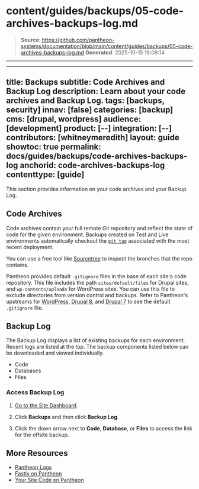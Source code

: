 # content/guides/backups/05-code-archives-backups-log.md

> **Source**: https://github.com/pantheon-systems/documentation/blob/main/content/guides/backups/05-code-archives-backups-log.md
> **Generated**: 2025-10-15 18:09:14

---

---
title: Backups
subtitle: Code Archives and Backup Log
description: Learn about your code archives and Backup Log.
tags: [backups, security]
innav: [false]
categories: [backup]
cms: [drupal, wordpress]
audience: [development]
product: [--]
integration: [--]
contributors: [whitneymeredith]
layout: guide
showtoc: true
permalink: docs/guides/backups/code-archives-backups-log
anchorid: code-archives-backups-log
contenttype: [guide]
---

This section provides information on your code archives and your Backup Log.

## Code Archives

Code archives contain your full remote Git repository and reflect the state of code for the given environment. Backups created on Test and Live environments automatically checkout the [`git tag`](https://git-scm.com/book/en/v2/Git-Basics-Tagging) associated with the most recent deployment.

You can use a free tool like [Sourcetree](https://www.sourcetreeapp.com/) to inspect the branches that the repo contains.

<Alert title="Note" type="info">

Pantheon provides default `.gitignore` files in the base of each site's code repository. This file includes the path `sites/default/files` for Drupal sites, and `wp-contents/uploads` for WordPress sites. You can use this file to exclude directories from version control and backups. Refer to Pantheon's upstreams for [WordPress](https://github.com/pantheon-systems/WordPress/blob/default/.gitignore), [Drupal 8](https://github.com/pantheon-systems/drops-8/blob/master/.gitignore), and [Drupal 7](https://github.com/pantheon-systems/drops-7/blob/master/.gitignore) to see the default `.gitignore` file.

</Alert>

## Backup Log

The Backup Log displays a list of existing backups for each environment. Recent logs are listed at the top. The backup components listed below can be downloaded and viewed individually.

- Code
- Databases
- Files

### Access Backup Log

1. [Go to the Site Dashboard](/guides/account-mgmt/workspace-sites-teams/sites#site-dashboard).

1. Click **Backups** and then click **Backup Log**.

1. Click the down arrow next to **Code**, **Database**, or **Files** to access the link for the offsite backup.

## More Resources

- [Pantheon Logs](/guides/logs-pantheon)
- [Fastly on Pantheon](/guides/fastly-pantheon)
- [Your Site Code on Pantheon](/pantheon-workflow#your-site-code-on-pantheon)